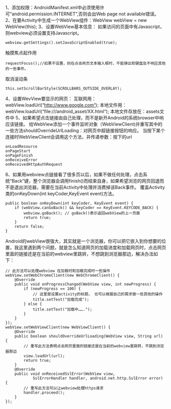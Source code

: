 1、添加权限：AndroidManifest.xml中必须使用许可”android.permission.INTERNET”,否则会出Web page not available错误。
2、在要Activity中生成一个WebView组件：WebView webView = new WebView(this);
3、设置WebView基本信息：
如果访问的页面中有Javascript，则webview必须设置支持Javascript。
```  
webview.getSettings().setJavaScriptEnabled(true);
```
触摸焦点起作用
```  
requestFocus();//如果不设置，则在点击网页文本输入框时，不能弹出软键盘及不响应其他的一些事件。
```
取消滚动条
```  
this.setScrollBarStyle(SCROLLBARS_OUTSIDE_OVERLAY);
```
4、设置WevView要显示的网页：
互联网用：webView.loadUrl(“http://www.google.com“);
本地文件用：webView.loadUrl(“file:///android_asset/XX.html“);  本地文件存放在：assets文件中
5、如果希望点击链接由自己处理，而不是新开Android的系统browser中响应该链接。
给WebView添加一个事件监听对象（WebViewClient)并重写其中的一些方法shouldOverrideUrlLoading：对网页中超链接按钮的响应。
当按下某个连接时WebViewClient会调用这个方法，并传递参数：按下的url
```  
onLoadResource
onPageStart
onPageFinish
onReceiveError
onReceivedHttpAuthRequest
```
6、如果用webview点链接看了很多页以后，如果不做任何处理，点击系统“Back”键，整个浏览器会调用finish()而结束自身，如果希望浏览的网页回退而不是退出浏览器，需要在当前Activity中处理并消费掉该Back事件。
覆盖Activity类的onKeyDown(int keyCoder,KeyEvent event)方法。
```  
public boolean onKeyDown(int keyCoder, KeyEvent event) {
	if (webView.canGoBack() && keyCoder == KeyEvent.KEYCODE_BACK) {
		webview.goBack(); // goBack()表示返回webView的上一页面
		return true;
	}
	return false;
}
```
Android的webView很强大，其实就是一个浏览器，你可以把它嵌入到你想要的位置，我这里遇到两个问题，就是怎么知道网页的加载进度和加载网页时，点击网页里面的链接还是在当前的webview里跳转，不想跳到浏览器那边，解决办法如下：
```  
// 此方法可以处理webview 在加载时和加载完成时一些操作
webView.setWebChromeClient(new WebChromeClient() {
	@Override
	public void onProgressChanged(WebView view, int newProgress) {
		if (newProgress == 100) {
			// 这里是设置activity的标题， 也可以根据自己的需求做一些其他的操作
			title.setText("加载完成");
		} else {
			title.setText("加载中…….");
		}
	}
});
webView.setWebViewClient(new WebViewClient() {
	@Override
	public boolean shouldOverrideUrlLoading(WebView view, String url) {
		// 重写此方法表明点击网页里面的链接还是在当前的webview里跳转，不跳到浏览器那边
		view.loadUrl(url);
		return true;
	}
	@Override
	public void onReceivedSslError(WebView view,
			SslErrorHandler handler, android.net.http.SslError error) {
		// 重写此方法可以让webview处理https请求
		handler.proceed();
	}
});
```
